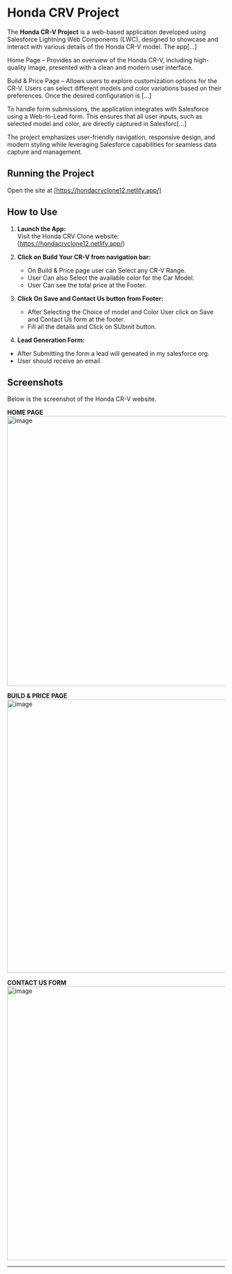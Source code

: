 # Honda CRV Project

The **Honda CR-V Project** is a web-based application developed using Salesforce Lightning Web Components (LWC), designed to showcase and interact with various details of the Honda CR-V model. The app[...]

Home Page – Provides an overview of the Honda CR-V, including high-quality image, presented with a clean and modern user interface.

Build & Price Page – Allows users to explore customization options for the CR-V. Users can select different models and color variations based on their preferences. Once the desired configuration is [...]

To handle form submissions, the application integrates with Salesforce using a Web-to-Lead form. This ensures that all user inputs, such as selected model and color, are directly captured in Salesforc[...]

The project emphasizes user-friendly navigation, responsive design, and modern styling while leveraging Salesforce capabilities for seamless data capture and management.

## Running the Project

Open the site at [https://hondacrvclone12.netlify.app/]

## How to Use
1. **Launch the App:**  
   Visit the Honda CRV Clone website: [https://hondacrvclone12.netlify.app/)

2. **Click on Build Your CR-V from navigation bar:**  
   - On Build & Price page user can Select any CR-V Range.
   - User Can also Select the available color for the Car Model.
   - User Can see the total price at the Footer.

3. **Click On Save and Contact Us button from Footer:**  
   - After Selecting the Choice of model and Color User click on Save and Contact Us form at the footer.
   - Fill all the details and Click on SUbmit button.

4.  **Lead Generation Form:**  
   - After Submitting the form a lead will geneated in my salesforce org.
   - User should receive an email.

  ## Screenshots
Below is the screenshot of the Honda CR-V website.

  **HOME PAGE**
<img width="1109" height="624" alt="image" src="https://github.com/user-attachments/assets/c0d0b1ea-c1f3-4f5b-8d7c-1b72f3c7d06e" />

 **BUILD & PRICE PAGE**
<img width="1103" height="632" alt="image" src="https://github.com/user-attachments/assets/f503763e-f29e-47ad-b542-ff8bd5797827" />

 **CONTACT US FORM**
<img width="1110" height="633" alt="image" src="https://github.com/user-attachments/assets/8e00f072-17e8-4bf9-8b82-fd51187e51b6" />





---


